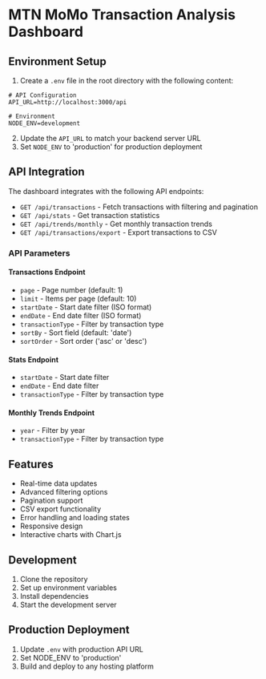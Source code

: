 # MTN MoMo Transaction Analysis Dashboard

## Environment Setup

1. Create a `.env` file in the root directory with the following content:
```
# API Configuration
API_URL=http://localhost:3000/api

# Environment
NODE_ENV=development
```

2. Update the `API_URL` to match your backend server URL
3. Set `NODE_ENV` to 'production' for production deployment

## API Integration

The dashboard integrates with the following API endpoints:

- `GET /api/transactions` - Fetch transactions with filtering and pagination
- `GET /api/stats` - Get transaction statistics
- `GET /api/trends/monthly` - Get monthly transaction trends
- `GET /api/transactions/export` - Export transactions to CSV

### API Parameters

#### Transactions Endpoint
- `page` - Page number (default: 1)
- `limit` - Items per page (default: 10)
- `startDate` - Start date filter (ISO format)
- `endDate` - End date filter (ISO format)
- `transactionType` - Filter by transaction type
- `sortBy` - Sort field (default: 'date')
- `sortOrder` - Sort order ('asc' or 'desc')

#### Stats Endpoint
- `startDate` - Start date filter
- `endDate` - End date filter
- `transactionType` - Filter by transaction type

#### Monthly Trends Endpoint
- `year` - Filter by year
- `transactionType` - Filter by transaction type

## Features

- Real-time data updates
- Advanced filtering options
- Pagination support
- CSV export functionality
- Error handling and loading states
- Responsive design
- Interactive charts with Chart.js

## Development

1. Clone the repository
2. Set up environment variables
3. Install dependencies
4. Start the development server

## Production Deployment

1. Update `.env` with production API URL
2. Set NODE_ENV to 'production'
3. Build and deploy to any hosting platform